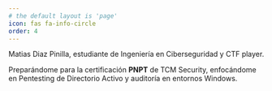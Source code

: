 ```yaml
---
# the default layout is 'page'
icon: fas fa-info-circle
order: 4
---
```


Matias Diaz Pinilla, estudiante de Ingeniería en Ciberseguridad y CTF player.

Preparándome para la certificación **PNPT** de TCM Security, enfocándome en Pentesting de Directorio Activo y auditoría en entornos Windows.
